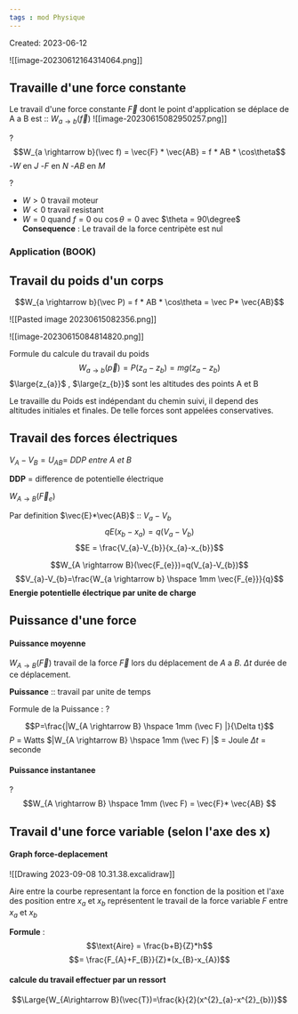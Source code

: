 ```yaml
---
tags : mod Physique
---
```

Created: 2023-06-12

![[image-20230612164314064.png]]

## Travaille d'une force constante
Le travail d'une force constante $\vec F$ dont le point d'application se déplace de A a B est :: $W_{a \rightarrow b}(\vec f)$ 
![[image-20230615082950257.png]]


?
$$W_{a \rightarrow b}(\vec f) = \vec{F} * \vec{AB} = f * AB * \cos\theta$$
-$W$ en $J$ 
-$F$ en $N$ 
-$AB$ en $M$ 

?
- $W > 0$  travail moteur
- $W < 0$ travail resistant 
- $W = 0$ quand $f = 0$ ou $\cos\theta = 0$ avec $\theta = 90\degree$  
**Consequence** : Le travail de la force centripète est nul
<!--SR:!2023-09-10,2,230-->

### Application  (BOOK)

## Travail du poids d'un corps


$$W_{a \rightarrow b}(\vec P) = f * AB * \cos\theta = \vec P* \vec{AB}$$

![[Pasted image 20230615082356.png]]

![[image-20230615084814820.png]]

Formule du calcule du travail du poids
$$W_{a \rightarrow b}(\vec p) = P(z_{a}-z_{b})= mg(z_{a}-z_{b})$$
$\large{z_{a}}$ , $\large{z_{b}}$ sont les altitudes des points A et B

Le travaille du Poids est indépendant du chemin suivi, il depend des altitudes initiales et finales. De telle forces sont appelées conservatives. 

## Travail des forces électriques

$V_{A}-V_{B} = U_{AB} =$ *DDP entre A et B*

**DDP** = difference de potentielle électrique

$W_{A \rightarrow B}(\vec F_{e})$

Par definition $\vec{E}*\vec{AB}$ :: $V_{a}-V_{b}$
$$qE(x_{b}-x_{a}) = q(V_{a}-V_{b})$$
$$E = \frac{V_{a}-V_{b}}{x_{a}-x_{b}}$$

$$W_{A \rightarrow B}(\vec{F_{e}})=q(V_{a}-V_{b})$$ $$V_{a}-V_{b}=\frac{W_{a \rightarrow b} \hspace 1mm \vec{F_{e}}}{q}$$
**Energie potentielle électrique par unite de charge**

## Puissance d'une force

#### Puissance moyenne

$W_{A \rightarrow B}(\vec F)$  travail de la force $\vec{F}$ lors du déplacement de $A$ a $B$.
$\Delta t$ durée de ce déplacement.

**Puissance** :: travail par unite de temps
<!--SR:!2023-09-09,2,244-->
Formule de la Puissance :
?
<!--SR:!2023-09-08,1,230-->

$$P=\frac{|W_{A \rightarrow B} \hspace 1mm (\vec F) |}{\Delta t}$$
$P$ = Watts
$|W_{A \rightarrow B} \hspace 1mm (\vec F) |$ = Joule
$\Delta t$ = seconde

#### Puissance instantanee
?
$$W_{A \rightarrow B} \hspace 1mm (\vec F) = \vec{F}* \vec{AB} $$
<!--SR:!2023-09-08,1,230-->

## Travail d'une force variable (selon l'axe des x)

#### Graph force-deplacement
![[Drawing 2023-09-08 10.31.38.excalidraw]]

Aire entre la courbe representant la force en fonction de la position et l'axe des position entre $x_a$ et $x_b$ représentent le travail de la force variable $F$ entre  $x_a$ et $x_b$ 

**Formule** :
$$\text{Aire} = \frac{b+B}{Z}*h$$
$$= \frac{F_{A}+F_{B}}{Z}*(x_{B}-x_{A})$$

#### calcule du travail effectuer par un ressort






$$\Large{W_{A\rightarrow B}(\vec{T})=\frac{k}{2}(x^{2}_{a}-x^{2}_{b})}$$